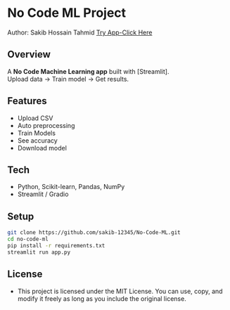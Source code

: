 # No Code ML Project
Author: Sakib Hossain Tahmid
[Try App-Click Here](https://nocodemlsakib.streamlit.app/)
## Overview
A **No Code Machine Learning app** built with [Streamlit].  
Upload data → Train model → Get results.  

## Features
- Upload CSV  
- Auto preprocessing  
- Train Models  
- See accuracy   
- Download model 
## Tech
- Python, Scikit-learn, Pandas, NumPy  
- Streamlit / Gradio  

## Setup
```bash
git clone https://github.com/sakib-12345/No-Code-ML.git
cd no-code-ml
pip install -r requirements.txt
streamlit run app.py
```
## License
- This project is licensed under the MIT License. You can use, copy, and modify it freely as long as you include the original license.
